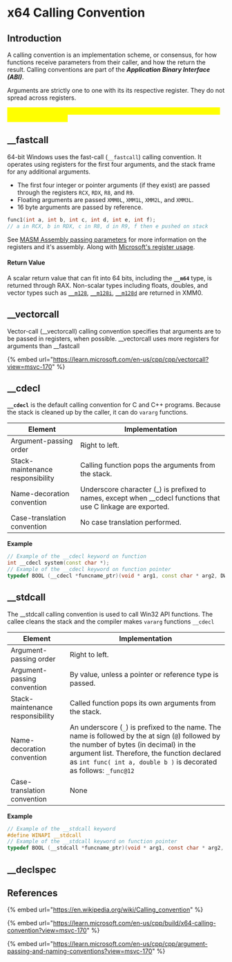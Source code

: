 # x64 Calling Convention

## Introduction

A calling convention is an implementation scheme, or consensus, for how functions receive parameters from their caller, and how the return the result. Calling conventions are part of the _**Application Binary Interface (ABI)**_.

Arguments are strictly one to one with its its respective register. They do not spread across registers.

<mark style="color:yellow;">Any argument that doesn't fit in 8 bytes, or isn't 1, 2, 4, or 8 bytes, must be passed by reference.</mark>&#x20;

## \_\_fastcall

64-bit Windows uses the fast-call (`__fastcall`) calling convention. It operates using registers for the first four arguments, and the stack frame for any additional arguments.

* The first four integer or pointer arguments (if they exist) are passed through the registers `RCX`, `RDX`, `R8`, and `R9`.
* Floating arguments are passed `XMM0L`, `XMM1L`, `XMM2L`, and `XMM3L`.
* 16 byte arguments are passed by reference.

```c
func1(int a, int b, int c, int d, int e, int f);
// a in RCX, b in RDX, c in R8, d in R9, f then e pushed on stack
```

See [MASM Assembly passing parameters](../../programming/masm-assembly.md#passing-parameters) for more information on the registers and it's assembly. Along with [Microsoft's register usage](https://learn.microsoft.com/en-us/cpp/build/x64-software-conventions?view=msvc-170#x64-register-usage).

#### Return Value

A scalar return value that can fit into 64 bits, including the **`__m64`** type, is returned through RAX. Non-scalar types including floats, doubles, and vector types such as [`__m128`](https://learn.microsoft.com/en-us/cpp/cpp/m128?view=msvc-170), [`__m128i`](https://learn.microsoft.com/en-us/cpp/cpp/m128i?view=msvc-170), [`__m128d`](https://learn.microsoft.com/en-us/cpp/cpp/m128d?view=msvc-170) are returned in XMM0.&#x20;



## \_\_vectorcall

Vector-call (\_\_vectorcall) calling convention specifies that arguments are to be passed in registers, when possible. \_\_vectorcall uses more registers for arguments than \_\_fastcall

{% embed url="https://learn.microsoft.com/en-us/cpp/cpp/vectorcall?view=msvc-170" %}



## \_\_**cdecl**

**`__cdecl`** is the default calling convention for C and C++ programs. Because the stack is cleaned up by the caller, it can do `vararg` functions.&#x20;

| Element                          | Implementation                                                                                                   |
| -------------------------------- | ---------------------------------------------------------------------------------------------------------------- |
| Argument-passing order           | Right to left.                                                                                                   |
| Stack-maintenance responsibility | Calling function pops the arguments from the stack.                                                              |
| Name-decoration convention       | Underscore character (\_) is prefixed to names, except when \_\_cdecl functions that use C linkage are exported. |
| Case-translation convention      | No case translation performed.                                                                                   |

**Example**

```cpp
// Example of the __cdecl keyword on function
int __cdecl system(const char *);
// Example of the __cdecl keyword on function pointer
typedef BOOL (__cdecl *funcname_ptr)(void * arg1, const char * arg2, DWORD flags, ...);
```

##

## \_\_stdcall

The \_\_stdcall calling convention is used to call Win32 API functions. The callee cleans the stack and the compiler makes `vararg` functions `__cdecl`

| Element                          | Implementation                                                                                                                                                                                                                                                  |
| -------------------------------- | --------------------------------------------------------------------------------------------------------------------------------------------------------------------------------------------------------------------------------------------------------------- |
| Argument-passing order           | Right to left.                                                                                                                                                                                                                                                  |
| Argument-passing convention      | By value, unless a pointer or reference type is passed.                                                                                                                                                                                                         |
| Stack-maintenance responsibility | Called function pops its own arguments from the stack.                                                                                                                                                                                                          |
| Name-decoration convention       | An underscore (`_`) is prefixed to the name. The name is followed by the at sign (`@`) followed by the number of bytes (in decimal) in the argument list. Therefore, the function declared as `int func( int a, double b )` is decorated as follows: `_func@12` |
| Case-translation convention      | None                                                                                                                                                                                                                                                            |

**Example**

```c
// Example of the __stdcall keyword
#define WINAPI __stdcall
// Example of the __stdcall keyword on function pointer
typedef BOOL (__stdcall *funcname_ptr)(void * arg1, const char * arg2, DWORD flags, ...);
```



## \_\_declspec



## References

{% embed url="https://en.wikipedia.org/wiki/Calling_convention" %}

{% embed url="https://learn.microsoft.com/en-us/cpp/build/x64-calling-convention?view=msvc-170" %}

{% embed url="https://learn.microsoft.com/en-us/cpp/cpp/argument-passing-and-naming-conventions?view=msvc-170" %}
